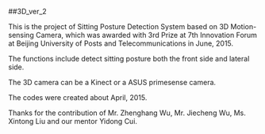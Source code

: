 ##3D_ver_2

This is the project of Sitting Posture Detection System based on 3D Motion-sensing Camera, which was awarded with 3rd Prize at 7th Innovation Forum at Beijing University of Posts and Telecommunications in June, 2015.

The functions include detect sitting posture both the front side and lateral side.

The 3D camera can be a Kinect or a ASUS primesense camera.

The codes were created about April, 2015.

Thanks for the contribution of Mr. Zhenghang Wu, Mr. Jiecheng Wu, Ms. Xintong Liu and our mentor Yidong Cui.

